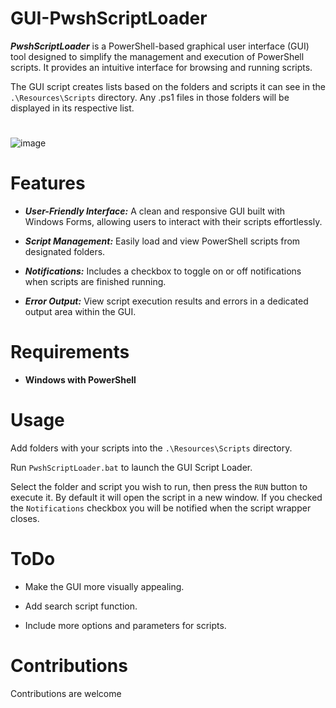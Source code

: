 # GUI-PwshScriptLoader 

***PwshScriptLoader*** is a PowerShell-based graphical user interface (GUI) tool designed to simplify the management and execution of PowerShell scripts.
It provides an intuitive interface for browsing and running scripts.

The GUI script creates lists based on the folders and scripts it can see in the `.\Resources\Scripts` directory. Any .ps1 files in those folders will be displayed in its respective list.
# 
![image](https://github.com/user-attachments/assets/f436efa2-3e30-4ce0-8568-0a6bf028b598)


# Features
* ***User-Friendly Interface:*** A clean and responsive GUI built with Windows Forms, allowing users to interact with their scripts effortlessly.
  
* ***Script Management:*** Easily load and view PowerShell scripts from designated folders.

* ***Notifications:*** Includes a checkbox to toggle on or off notifications when scripts are finished running.
  
* ***Error Output:*** View script execution results and errors in a dedicated output area within the GUI.
# Requirements
* **Windows with PowerShell**

# Usage
Add folders with your scripts into the `.\Resources\Scripts` directory.

Run `PwshScriptLoader.bat` to launch the GUI Script Loader.

Select the folder and script you wish to run, then press the `RUN` button to execute it. By default it will open the script in a new window. If you checked the `Notifications` checkbox you will be notified when the script wrapper closes.

# ToDo
* Make the GUI more visually appealing.

* Add search script function.

* Include more options and parameters for scripts.

# Contributions
Contributions are welcome
